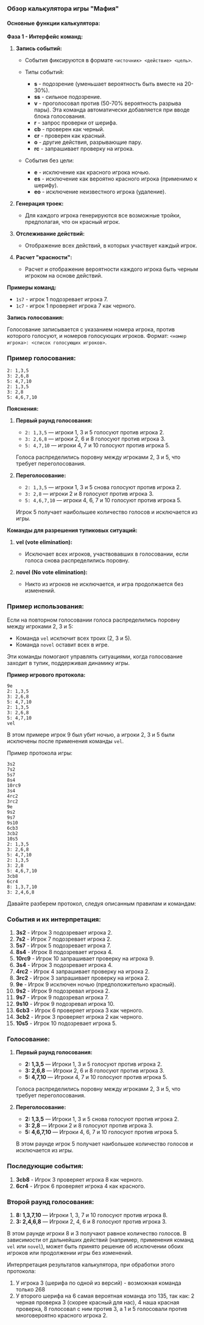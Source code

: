 ### Обзор калькулятора игры "Мафия"

#### Основные функции калькулятора:

**Фаза 1 - Интерфейс команд:**

1. **Запись событий:**
   - События фиксируются в формате `<источник> <действие> <цель>`.
   - Типы событий:
     - **s** - подозрение (уменьшает вероятность быть вместе на 20-30%).
     - **ss** - сильное подозрение.
     - **v** - проголосовал против (50-70% вероятность разрыва пары). Эта команда автоматически добавляется при вводе блока голосования.
     - **r** - запрос проверки от шерифа.
     - **cb** - проверен как черный.
     - **cr** - проверен как красный.
     - **o** - другие действия, разрывающие пару.
     - **rc** - запрашивает проверку на игрока.

   - События без цели:
     - **e** - исключение как красного игрока ночью.
     - **es** - исключение как вероятно красного игрока (применимо к шерифу).
     - **eo** - исключение неизвестного игрока (удаление).

2. **Генерация троек:**
   - Для каждого игрока генерируются все возможные тройки, предполагая, что он красный игрок.

3. **Отслеживание действий:**
   - Отображение всех действий, в которых участвует каждый игрок.

4. **Расчет "красности":**
   - Расчет и отображение вероятности каждого игрока быть черным игроком на основе действий.

**Примеры команд:**

- `1s7` - игрок 1 подозревает игрока 7.
- `1c7` - игрок 1 проверяет игрока 7 как черного.

**Запись голосования:**

Голосование записывается с указанием номера игрока, против которого голосуют, и номеров голосующих игроков. Формат: `<номер игрока>: <список голосующих игроков>`.

### Пример голосования:

```
2: 1,3,5
3: 2,6,8
5: 4,7,10
2: 1,3,5
3: 2,8
5: 4,6,7,10
```

**Пояснения:**

1. **Первый раунд голосования:**
   - `2: 1,3,5` — игроки 1, 3 и 5 голосуют против игрока 2.
   - `3: 2,6,8` — игроки 2, 6 и 8 голосуют против игрока 3.
   - `5: 4,7,10` — игроки 4, 7 и 10 голосуют против игрока 5.

   Голоса распределились поровну между игроками 2, 3 и 5, что требует переголосования.

2. **Переголосование:**
   - `2: 1,3,5` — игроки 1, 3 и 5 снова голосуют против игрока 2.
   - `3: 2,8` — игроки 2 и 8 голосуют против игрока 3.
   - `5: 4,6,7,10` — игроки 4, 6, 7 и 10 голосуют против игрока 5.

   Игрок 5 получает наибольшее количество голосов и исключается из игры.

**Команды для разрешения тупиковых ситуаций:**

1. **vel (vote elimination):**
   - Исключает всех игроков, участвовавших в голосовании, если голоса снова распределились поровну.

2. **novel (No vote elimination):**
   - Никто из игроков не исключается, и игра продолжается без изменений.

### Пример использования:

Если на повторном голосовании голоса распределились поровну между игроками 2, 3 и 5:

- Команда `vel` исключит всех троих (2, 3 и 5).
- Команда `novel` оставит всех в игре.

Эти команды помогают управлять ситуациями, когда голосование заходит в тупик, поддерживая динамику игры.

**Пример игрового протокола:**

```
9e
2: 1,3,5
3: 2,6,8
5: 4,7,10
2: 1,3,5
3: 2,6,8
5: 4,7,10
vel
```

В этом примере игрок 9 был убит ночью, а игроки 2, 3 и 5 были исключены после применения команды `vel`.

Пример протокола игры:
```
3s2
7s2
5s7
8s4
10rc9
3s4
4rc2
3rc2
9e
9s2
9s7
9s10
6cb3
3cb2
10s5
2: 1,3,5
3: 2,6,8
5: 4,7,10
2: 1,3,5
3: 2,8
5: 4,6,7,10
3cb8
6cr4
8: 1,3,7,10
3: 2,4,6,8
```

Давайте разберем протокол, следуя описанным правилам и командам:

### События и их интерпретация:

1. **3s2** - Игрок 3 подозревает игрока 2.
2. **7s2** - Игрок 7 подозревает игрока 2.
3. **5s7** - Игрок 5 подозревает игрока 7.
4. **8s4** - Игрок 8 подозревает игрока 4.
5. **10rc9** - Игрок 10 запрашивает проверку на игрока 9.
6. **3s4** - Игрок 3 подозревает игрока 4.
7. **4rc2** - Игрок 4 запрашивает проверку на игрока 2.
8. **3rc2** - Игрок 3 запрашивает проверку на игрока 2.
9. **9e** - Игрок 9 исключен ночью (предположительно красный).
10. **9s2** - Игрок 9 подозревал игрока 2.
11. **9s7** - Игрок 9 подозревал игрока 7.
12. **9s10** - Игрок 9 подозревал игрока 10.
13. **6cb3** - Игрок 6 проверяет игрока 3 как черного.
14. **3cb2** - Игрок 3 проверяет игрока 2 как черного.
15. **10s5** - Игрок 10 подозревает игрока 5.

### Голосование:

1. **Первый раунд голосования:**
   - **2: 1,3,5** — Игроки 1, 3 и 5 голосуют против игрока 2.
   - **3: 2,6,8** — Игроки 2, 6 и 8 голосуют против игрока 3.
   - **5: 4,7,10** — Игроки 4, 7 и 10 голосуют против игрока 5.

   Голоса распределились поровну между игроками 2, 3 и 5, что требует переголосования.

2. **Переголосование:**
   - **2: 1,3,5** — Игроки 1, 3 и 5 снова голосуют против игрока 2.
   - **3: 2,8** — Игроки 2 и 8 голосуют против игрока 3.
   - **5: 4,6,7,10** — Игроки 4, 6, 7 и 10 голосуют против игрока 5.

   В этом раунде игрок 5 получает наибольшее количество голосов и исключается из игры.

### Последующие события:

1. **3cb8** - Игрок 3 проверяет игрока 8 как черного.
2. **6cr4** - Игрок 6 проверяет игрока 4 как красного.

### Второй раунд голосования:

1. **8: 1,3,7,10** — Игроки 1, 3, 7 и 10 голосуют против игрока 8.
2. **3: 2,4,6,8** — Игроки 2, 4, 6 и 8 голосуют против игрока 3.

В этом раунде игроки 8 и 3 получают равное количество голосов. В зависимости от дальнейших действий (например, применения команд `vel` или `novel`), может быть принято решение об исключении обоих игроков или продолжении игры без изменений.

Интерпретация результатов калькулятора, при обработки этого протокола:

1. У игрока 3 (шерифа по одной из версий) - возможная команда только 268
2. У второго шерифа на 6 самая вероятная команда это 135, так как: 2 черная проверка 3 (скорее красный для нас), 4 наша красная проверка, 8 голосовал с ним против 3, а 1 и 5 голосовали против многовероятно красного игрока 2. 